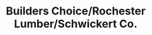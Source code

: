 ---
title: "Builders Choice/Rochester Lumber/Schwickert Co."
url: /stewartville/builders-choice-rochester-lumber-schwickert-co/
shop: doityourself
---